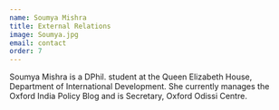 ```yaml
---
name: Soumya Mishra
title: External Relations
image: Soumya.jpg
email: contact
order: 7
---
```


Soumya Mishra is a DPhil. student at the Queen Elizabeth House, Department of International Development. She currently manages the Oxford India Policy Blog and is Secretary, Oxford Odissi Centre.

